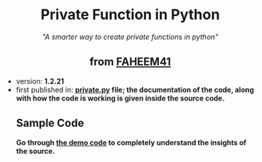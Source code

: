 <h1 align="center">Private Function in Python</h1>
<p align="center"><i>"A smarter way to create private functions in python"</i><p>
  
<h2 align="center">from <a href="https://faheem41.github.io" target="_blank" rel="noreferrer">FAHEEM41</a></h2>

<p>
  <ul>
    <li>version: <strong>1.2.21</strong></li>
    <li>first published in: <strong><a href="www.sololearn.com" target="_blank" rel="noreferrer>Sololearn</a></strong></li>
    <li>Github first publishing date: <strong>23rd July, 2022</strong></li>
  </ul>
</p>

<p>
<h2>Understanding the code</h2>
Have a look at the <a href="https://github.com/Faheem41/Private-Function-in-Python/blob/main/src/main.py" rel="noreferrer">private.py</a> file; the documentation of the code, along with how the code is working is given inside the source code.
</p>

<p>
<h2>Sample Code</h2>
Go through <a href="https://github.com/Faheem41/Private-Function-in-Python/tree/main/sample" rel="noreferrer">the demo code</a> to completely understand the insights of the source.
</p>
